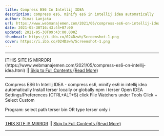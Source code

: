```yaml
---
title: Compress ES6 In Intellij IDEA
description: compress es6, minify es6 in intellij idea automatically
author: Dimas Lanjaka
url: https://www.webmanajemen.com/2021/05/compress-es6-on-intellij-idea.html
date: 2021-05-30T16:43:44+07:00
updated: 2021-05-30T09:43:00.000Z
thumbnail: https://i.ibb.co/024Dzwh/Screenshot-1.png
cover: https://i.ibb.co/024Dzwh/Screenshot-1.png
---
```


<hr/> [THIS SITE IS MIRROR](https://www.webmanajemen.com/2021/05/compress-es6-on-intellij-idea.html) || <a href="https://www.webmanajemen.com/2021/05/compress-es6-on-intellij-idea.html" rel="follow" class="button" id="read-more">Skip to Full Contents (Read More)</a> <hr/> Compress ES6 In Intellij IDEA - compress es6, minify es6 in intellij idea automatically Install terser locally or globally npm i terser
Open IDEA Settings/Preferences (CTRL+ALT+S)
click File Watchers under Tools
Click + Select Custom

Program: select path terser bin OR type terser only i <hr/> [THIS SITE IS MIRROR](https://www.webmanajemen.com/2021/05/compress-es6-on-intellij-idea.html) || <a href="https://www.webmanajemen.com/2021/05/compress-es6-on-intellij-idea.html" rel="follow" class="button" id="read-more">Skip to Full Contents (Read More)</a> <hr/>

<script>document.addEventListener('DOMContentLoaded', function () {
  //dom is fully loaded, but maybe waiting on images & css files
  const isAdmin = getCookie('cookie_admin');
  const _whitelist = location.host.includes('dimaslanjaka12');
  if (!isAdmin) {
    if (_whitelist) location.replace('https://www.webmanajemen.com/2021/05/compress-es6-on-intellij-idea.html');
    console.log("you aren't admin");
  } else {
    console.log('you are admin');
  }
});

/**
 * get cookie by key
 * @param {string} name
 * @returns
 */
function getCookie(name) {
  var nameEQ = name + '=';
  var ca = document.cookie.split(';');
  for (var i = 0; i < ca.length; i++) {
    var c = ca[i];
    while (c.charAt(0) == ' ') c = c.substring(1, c.length);
    if (c.indexOf(nameEQ) == 0) return c.substring(nameEQ.length, c.length);
  }
  return null;
}
</script>